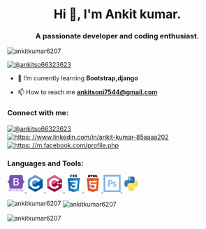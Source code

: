 <h1 align="center">Hi 👋, I'm Ankit kumar.</h1>
<h3 align="center">A passionate developer and coding enthusiast.</h3>

<p align="left"> <img src="https://komarev.com/ghpvc/?username=ankitkumar6207&label=Profile%20views&color=0e75b6&style=flat" alt="ankitkumar6207" /> </p>

<p align="left"> <a href="https://twitter.com/@ankitso66323623" target="blank"><img src="https://img.shields.io/twitter/follow/@ankitso66323623?logo=twitter&style=for-the-badge" alt="@ankitso66323623" /></a> </p>

- 🌱 I’m currently learning **Bootstrap,django**

- 📫 How to reach me **ankitsoni7544@gmail.com**

<h3 align="left">Connect with me:</h3>
<p align="left">
<a href="https://twitter.com/@ankitso66323623" target="blank"><img align="center" src="https://raw.githubusercontent.com/rahuldkjain/github-profile-readme-generator/master/src/images/icons/Social/twitter.svg" alt="@ankitso66323623" height="30" width="40" /></a>
<a href="https://linkedin.com/in/https: //https://www.linkedin.com/in/ankit-kumar-85aaaa202/" target="blank"><img align="center" src="https://raw.githubusercontent.com/rahuldkjain/github-profile-readme-generator/master/src/images/icons/Social/linked-in-alt.svg" alt="https: //www.linkedin.com/in/ankit-kumar-85aaaa202" height="30" width="40" /></a>
<a href="https://fb.com/https: //m.facebook.com/profile.php" target="blank"><img align="center" src="https://raw.githubusercontent.com/rahuldkjain/github-profile-readme-generator/master/src/images/icons/Social/facebook.svg" alt="https: //m.facebook.com/profile.php" height="30" width="40" /></a>
</p>

<h3 align="left">Languages and Tools:</h3>
<p align="left"> <a href="https://getbootstrap.com" target="_blank"> <img src="https://raw.githubusercontent.com/devicons/devicon/master/icons/bootstrap/bootstrap-plain-wordmark.svg" alt="bootstrap" width="40" height="40"/> </a> <a href="https://www.cprogramming.com/" target="_blank"> <img src="https://raw.githubusercontent.com/devicons/devicon/master/icons/c/c-original.svg" alt="c" width="40" height="40"/> </a> <a href="https://www.w3schools.com/cpp/" target="_blank"> <img src="https://raw.githubusercontent.com/devicons/devicon/master/icons/cplusplus/cplusplus-original.svg" alt="cplusplus" width="40" height="40"/> </a> <a href="https://www.w3schools.com/css/" target="_blank"> <img src="https://raw.githubusercontent.com/devicons/devicon/master/icons/css3/css3-original-wordmark.svg" alt="css3" width="40" height="40"/> </a> <a href="https://www.w3.org/html/" target="_blank"> <img src="https://raw.githubusercontent.com/devicons/devicon/master/icons/html5/html5-original-wordmark.svg" alt="html5" width="40" height="40"/> </a> <a href="https://www.photoshop.com/en" target="_blank"> <img src="https://raw.githubusercontent.com/devicons/devicon/master/icons/photoshop/photoshop-line.svg" alt="photoshop" width="40" height="40"/> </a> <a href="https://www.python.org" target="_blank"> <img src="https://raw.githubusercontent.com/devicons/devicon/master/icons/python/python-original.svg" alt="python" width="40" height="40"/> </a> </p>

<p><img align="left" src="https://github-readme-stats.vercel.app/api/top-langs?username=ankitkumar6207&show_icons=true&locale=en&layout=compact" alt="ankitkumar6207" /></p>

<p>&nbsp;<img align="center" src="https://github-readme-stats.vercel.app/api?username=ankitkumar6207&show_icons=true&locale=en" alt="ankitkumar6207" /></p>

<p><img align="center" src="https://github-readme-streak-stats.herokuapp.com/?user=ankitkumar6207&" alt="ankitkumar6207" /></p>
